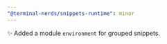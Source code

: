 ```yaml
---
"@terminal-nerds/snippets-runtime": minor
---
```


✨ Added a module `environment` for grouped snippets.
